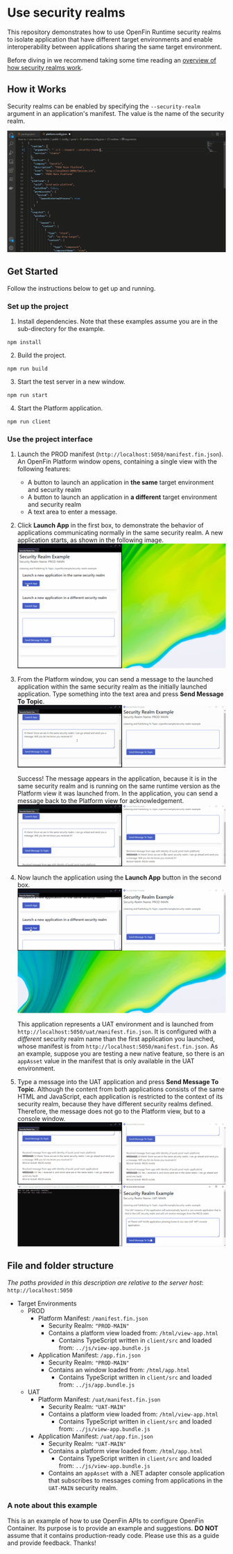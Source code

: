 # Use security realms

This repository demonstrates how to use OpenFin Runtime security realms to isolate application that have different target environments and enable interoperability between applications sharing the same target environment.

Before diving in we recommend taking some time reading an [overview of how security realms work](https://developers.openfin.co/of-docs/docs/openfin-security#security-realms).

## How it Works

Security realms can be enabled by specifying the `--security-realm` argument in an application's manifest. The value is the name of the security realm.

![adding a security realm as a runtime argument](./assets/set-security-realm.gif)

## Get Started

Follow the instructions below to get up and running.

### Set up the project

1. Install dependencies. Note that these examples assume you are in the sub-directory for the example.

```shell
npm install
```

2. Build the project.

```shell
npm run build
```

3. Start the test server in a new window.

```shell
npm run start
```

4. Start the Platform application.

```shell
npm run client
```

### Use the project interface

1. Launch the PROD manifest (`http://localhost:5050/manifest.fin.json`). An OpenFin Platform window opens, containing a single view with the following features:

   - A button to launch an application in **the same** target environment and security realm
   - A button to launch an application in **a different** target environment and security realm
   - A text area to enter a message.

2. Click **Launch App** in the first box, to demonstrate the behavior of applications communicating normally in the same security realm. A new application starts, as shown in the following image.
   ![Starting the application](./assets/open-same-realm.gif)

3. From the Platform window, you can send a message to the launched application within the same security realm as the initially launched application. Type something into the text area and press **Send Message To Topic**.
   ![Writing a message to same realm app](./assets/send-message-same-realm-1.gif)

   Success! The message appears in the application, because it is in the same security realm and is running on the same runtime version as the Platform view it was launched from. In the application, you can send a message back to the Platform view for acknowledgement.
   ![Receiving a message and sending message to same realm app](./assets/send-message-same-realm-2.gif)

4. Now launch the application using the **Launch App** button in the second box.
   ![send message to native app](./assets/open-different-realm.gif)

   This application represents a UAT environment and is launched from `http://localhost:5050/uat/manifest.fin.json`. It is configured with a _different_ security realm name than the first application you launched, whose manifest is from `http://localhost:5050/manifest.fin.json`. As an example, suppose you are testing a new native feature, so there is an `appAsset` value in the manifest that is only available in the UAT environment.

5. Type a message into the UAT application and press **Send Message To Topic**. Although the content from both applications consists of the same HTML and JavaScript, each application is restricted to the context of its security realm, because they have different security realms defined. Therefore, the message does not go to the Platform view, but to a console window.
   ![send message to native app](./assets/send-message-different-realm.gif)

## File and folder structure

_The paths provided in this description are relative to the server host_: `http://localhost:5050`

- Target Environments
  - PROD
    - Platform Manifest: `/manifest.fin.json`
      - Security Realm: `"PROD-MAIN"`
      - Contains a platform view loaded from: `/html/view-app.html`
        - Contains TypeScript written in `client/src` and loaded from: `../js/view-app.bundle.js`
    - Application Manifest: `/app.fin.json`
      - Security Realm: `"PROD-MAIN"`
      - Contains an window loaded from: `/html/app.html`
        - Contains TypeScript written in `client/src` and loaded from: `../js/app.bundle.js`
  - UAT
    - Platform Manifest: `/uat/manifest.fin.json`
      - Security Realm: `"UAT-MAIN"`
      - Contains a platform view loaded from: `/html/view-app.html`
        - Contains TypeScript written in `client/src` and loaded from: `../js/view-app.bundle.js`
    - Application Manifest: `/uat/app.fin.json`
      - Security Realm: `"UAT-MAIN"`
      - Contains a platform view loaded from: `/html/app.html`
        - Contains TypeScript written in `client/src` and loaded from: `../js/view-app.bundle.js`
      - Contains an `appAsset` with a .NET adapter console application that subscribes to messages coming from applications in the `UAT-MAIN` security realm.

### A note about this example

This is an example of how to use OpenFin APIs to configure OpenFin Container. Its purpose is to provide an example and suggestions. **DO NOT** assume that it contains production-ready code. Please use this as a guide and provide feedback. Thanks!
